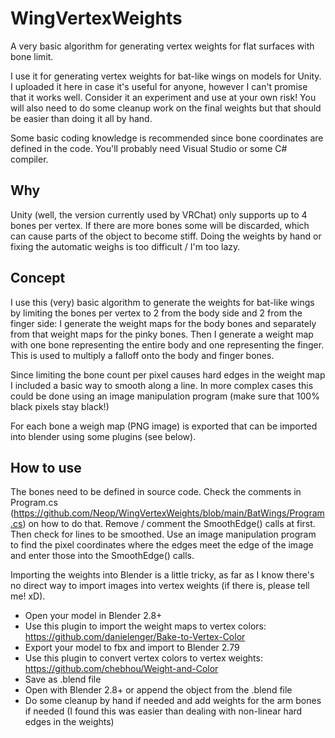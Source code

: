 # WingVertexWeights
A very basic algorithm for generating vertex weights for flat surfaces with bone limit.

I use it for generating vertex weights for bat-like wings on models for Unity. I uploaded it here in case it's useful for anyone, however I can't promise that it works well. Consider it an experiment and use at your own risk! You will also need to do some cleanup work on the final weights but that should be easier than doing it all by hand.

Some basic coding knowledge is recommended since bone coordinates are defined in the code. You'll probably need Visual Studio or some C# compiler.

## Why

Unity (well, the version currently used by VRChat) only supports up to 4 bones per vertex. If there are more bones some will be discarded, which can cause parts of the object to become stiff. Doing the weights by hand or fixing the automatic weighs is too difficult / I'm too lazy.

## Concept

I use this (very) basic algorithm to generate the weights for bat-like wings by limiting the bones per vertex to 2 from the body side and 2 from the finger side: I generate the weight maps for the body bones and separately from that weight maps for the pinky bones. Then I generate a weight map with one bone representing the entire body and one representing the finger. This is used to multiply a falloff onto the body and finger bones.

Since limiting the bone count per pixel causes hard edges in the weight map I included a basic way to smooth along a line. In more complex cases this could be done using an image manipulation program (make sure that 100% black pixels stay black!)

For each bone a weigh map (PNG image) is exported that can be imported into blender using some plugins (see below).

## How to use

The bones need to be defined in source code. Check the comments in Program.cs (https://github.com/Neop/WingVertexWeights/blob/main/BatWings/Program.cs) on how to do that.
Remove / comment the SmoothEdge() calls at first. Then check for lines to be smoothed. Use an image manipulation program to find the pixel coordinates where the edges meet the edge of the image and enter those into the SmoothEdge() calls.

Importing the weights into Blender is a little tricky, as far as I know there's no direct way to import images into vertex weights (if there is, please tell me! xD).
- Open your model in Blender 2.8+
- Use this plugin to import the weight maps to vertex colors: https://github.com/danielenger/Bake-to-Vertex-Color
- Export your model to fbx and import to Blender 2.79
- Use this plugin to convert vertex colors to vertex weights: https://github.com/chebhou/Weight-and-Color
- Save as .blend file
- Open with Blender 2.8+ or append the object from the .blend file
- Do some cleanup by hand if needed and add weights for the arm bones if needed (I found this was easier than dealing with non-linear hard edges in the weights)
